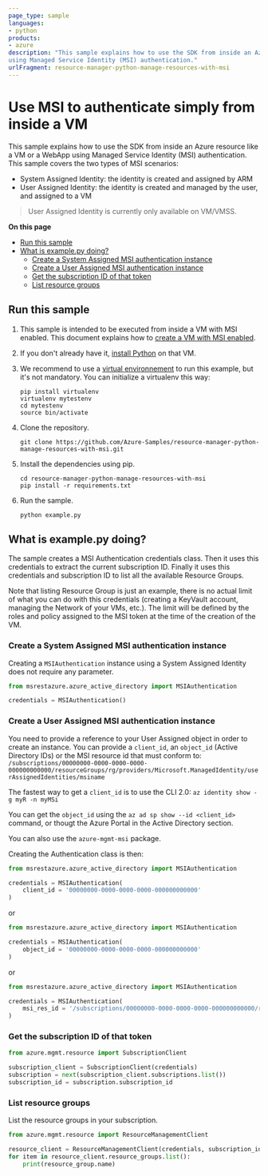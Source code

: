 ```yaml
---
page_type: sample
languages:
- python
products:
- azure
description: "This sample explains how to use the SDK from inside an Azure resource like a VM or a WebApp
using Managed Service Identity (MSI) authentication."
urlFragment: resource-manager-python-manage-resources-with-msi
---
```


# Use MSI to authenticate simply from inside a VM

This sample explains how to use the SDK from inside an Azure resource like a VM or a WebApp
using Managed Service Identity (MSI) authentication. This sample covers the two types of MSI scenarios:

- System Assigned Identity: the identity is created and assigned by ARM
- User Assigned Identity: the identity is created and managed by the user, and assigned to a VM

> User Assigned Identity is currently only available on VM/VMSS.

**On this page**

- [Run this sample](#run)
- [What is example.py doing?](#example)
    - [Create a System Assigned MSI authentication instance](#create-credentials-system)
    - [Create a User Assigned MSI authentication instance](#create-credentials-user)
    - [Get the subscription ID of that token](#subscription_id)
    - [List resource groups](#list-groups)

<a id="run"></a>
## Run this sample

1. This sample is intended to be executed from inside a VM with MSI enabled. This document explains how to [create a VM with MSI enabled](https://github.com/Azure-Samples/compute-python-msi-vm).

1. If you don't already have it, [install Python](https://www.python.org/downloads/) on that VM.

1. We recommend to use a [virtual environnement](https://docs.python.org/3/tutorial/venv.html) to run this example, but it's not mandatory. You can initialize a virtualenv this way:

    ```
    pip install virtualenv
    virtualenv mytestenv
    cd mytestenv
    source bin/activate
    ```

1. Clone the repository.

    ```
    git clone https://github.com/Azure-Samples/resource-manager-python-manage-resources-with-msi.git
    ```

1. Install the dependencies using pip.

    ```
    cd resource-manager-python-manage-resources-with-msi
    pip install -r requirements.txt
    ```

1. Run the sample.

    ```
    python example.py
    ```

<a id="example"></a>
## What is example.py doing?

The sample creates a MSI Authentication credentials class. Then it uses this credentials to
extract the current subscription ID. Finally it uses this credentials and subscription ID
to list all the available Resource Groups.

Note that listing Resource Group is just an example, there is no actual limit of what you can do with this 
credentials (creating a KeyVault account, managing the Network of your VMs, etc.). The limit
will be defined by the roles and policy assigned to the MSI token at the time of the creation of the VM.

<a id="create-credentials-system"></a>
### Create a System Assigned MSI authentication instance

Creating a `MSIAuthentication` instance using a System Assigned Identity does not require any parameter.

```python
from msrestazure.azure_active_directory import MSIAuthentication

credentials = MSIAuthentication()
```

<a id="create-credentials-user"></a>
### Create a User Assigned MSI authentication instance

You need to provide a reference to your User Assigned object in order to create an instance. You can provide a
`client_id`, an `object_id` (Active Directory IDs) or the MSI resource id that
must conform to: `/subscriptions/00000000-0000-0000-0000-000000000000/resourceGroups/rg/providers/Microsoft.ManagedIdentity/userAssignedIdentities/msiname`

The fastest way to get a `client_id` is to use the CLI 2.0: `az identity show -g myR -n myMSi`

You can get the `object_id` using the `az ad sp show --id <client_id>` command, or thougt the Azure Portal in the Active Directory section.

You can also use the `azure-mgmt-msi` package.

Creating the Authentication class is then:

```python
from msrestazure.azure_active_directory import MSIAuthentication

credentials = MSIAuthentication(
    client_id = '00000000-0000-0000-0000-000000000000'
)
```

or

```python
from msrestazure.azure_active_directory import MSIAuthentication

credentials = MSIAuthentication(
    object_id = '00000000-0000-0000-0000-000000000000'
)
```

or

```python
from msrestazure.azure_active_directory import MSIAuthentication

credentials = MSIAuthentication(
    msi_res_id = '/subscriptions/00000000-0000-0000-0000-000000000000/resourceGroups/rg/providers/Microsoft.ManagedIdentity/userAssignedIdentities/msiname'
)
```

<a id="subscription_id"></a>
### Get the subscription ID of that token

```python
from azure.mgmt.resource import SubscriptionClient

subscription_client = SubscriptionClient(credentials)
subscription = next(subscription_client.subscriptions.list())
subscription_id = subscription.subscription_id
```

<a id="list-groups"></a>
### List resource groups

List the resource groups in your subscription.

```python
from azure.mgmt.resource import ResourceManagementClient

resource_client = ResourceManagementClient(credentials, subscription_id)
for item in resource_client.resource_groups.list():
    print(resource_group.name)
```
